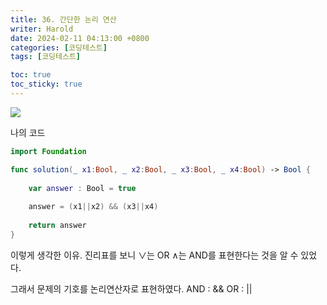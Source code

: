 ```yaml
---
title: 36. 간단한 논리 연산
writer: Harold
date: 2024-02-11 04:13:00 +0800
categories: [코딩테스트]
tags: [코딩테스트]

toc: true
toc_sticky: true
---
```

![](https://velog.velcdn.com/images/haroldfromk/post/bf8b0517-829d-4e8f-a2da-e81301400c37/image.png)

나의 코드
```swift
import Foundation

func solution(_ x1:Bool, _ x2:Bool, _ x3:Bool, _ x4:Bool) -> Bool {
    
    var answer : Bool = true
    
    answer = (x1||x2) && (x3||x4)
    
    return answer
}
```

이렇게 생각한 이유.
진리표를 보니 ∨는 OR ∧는 AND를 표현한다는 것을 알 수 있었다.

그래서 문제의 기호를 논리연산자로 표현하였다.
AND : &&
OR : ||